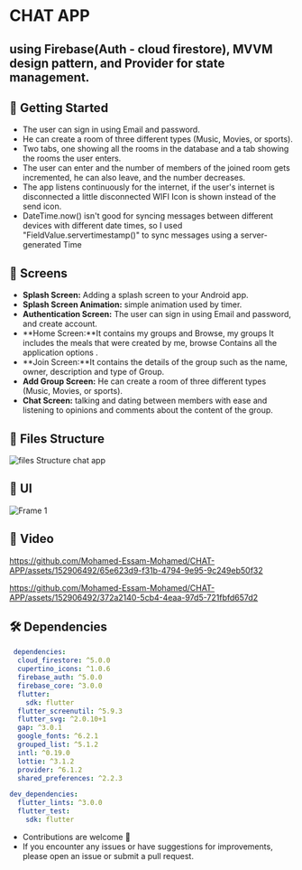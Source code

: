# CHAT APP
## using Firebase(Auth - cloud firestore), MVVM design pattern, and Provider for state management.

## 🚀 Getting Started

- The user can sign in using Email and password.
- He can create a room of three different types (Music, Movies, or sports).
- Two tabs, one showing all the rooms in the database and a tab showing the rooms the user enters.
- The user can enter and the number of members of the joined room gets incremented, he can also leave, and the number decreases.
- The app listens continuously for the internet, if the user's internet is disconnected a little disconnected WIFI Icon is shown instead of the send icon.
- DateTime.now() isn't good for syncing messages between different devices with different date times, so I used "FieldValue.servertimestamp()" to sync messages using a server-generated Time

  
## 🤳 Screens

- **Splash Screen:** Adding a splash screen to your Android app.
- **Splash Screen Animation:**  simple animation used by timer.
- **Authentication Screen:** The user can sign in using Email and password, and create account.
- **Home Screen:**It contains my groups and Browse, my groups It includes the meals that were created by me, browse Contains all the application options .
- **Join Screen:**It contains the details of the group such as the name, owner, description and type of Group.
- **Add Group Screen:** He can create a room of three different types (Music, Movies, or sports).
- **Chat Screen:** talking and dating between members with ease and listening to opinions and comments about the content of the group.




## 📁 Files Structure
![files Structure chat app](https://github.com/Mohamed-Essam-Mohamed/CHAT-APP/assets/152906492/67434545-1e1a-4de4-9e57-f9795d895e4e)



## 📱 UI
![Frame 1](https://github.com/Mohamed-Essam-Mohamed/CHAT-APP/assets/152906492/19509f1e-8f31-44f8-92e8-1a90e6103408)



## 🎥 Video




https://github.com/Mohamed-Essam-Mohamed/CHAT-APP/assets/152906492/65e623d9-f31b-4794-9e95-9c249eb50f32




https://github.com/Mohamed-Essam-Mohamed/CHAT-APP/assets/152906492/372a2140-5cb4-4eaa-97d5-721fbfd657d2





## 🛠 Dependencies

```pubspec.yaml
 dependencies:
  cloud_firestore: ^5.0.0
  cupertino_icons: ^1.0.6
  firebase_auth: ^5.0.0
  firebase_core: ^3.0.0
  flutter:
    sdk: flutter
  flutter_screenutil: ^5.9.3
  flutter_svg: ^2.0.10+1
  gap: ^3.0.1
  google_fonts: ^6.2.1
  grouped_list: ^5.1.2
  intl: ^0.19.0
  lottie: ^3.1.2
  provider: ^6.1.2
  shared_preferences: ^2.2.3

dev_dependencies:
  flutter_lints: ^3.0.0
  flutter_test:
    sdk: flutter
```


- Contributions are welcome 💜
- If you encounter any issues or have suggestions for improvements, please open an issue or submit a pull request.

